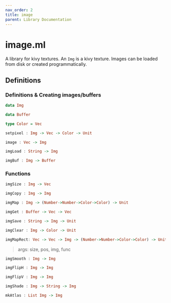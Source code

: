 ```yaml
---
nav_order: 2
title: image
parent: Library Documentation
---
```


# image.ml

A library for kivy textures. An `Img` is a kivy texture. Images can be loaded from disk or created programmatically.


## Definitions

### Definitions & Creating images/buffers
```haskell
data Img
```




```haskell
data Buffer
```




```haskell
type Color = Vec
```




```haskell
setpixel : Img -> Vec -> Color -> Unit
```




```haskell
image : Vec -> Img
```




```haskell
imgLoad : String -> Img
```




```haskell
imgBuf : Img -> Buffer
```




### Functions
```haskell
imgSize : Img -> Vec
```




```haskell
imgCopy : Img -> Img
```




```haskell
imgMap : Img -> (Number->Number->Color->Color) -> Unit
```




```haskell
imgGet : Buffer -> Vec -> Vec
```




```haskell
imgSave : String -> Img -> Unit
```




```haskell
imgClear : Img -> Color -> Unit
```




```haskell
imgMapRect: Vec -> Vec -> Img -> (Number->Number->Color->Color) -> Unit
```

> args: size, pos, img, func


```haskell
imgSmooth : Img -> Img
```




```haskell
imgFlipH : Img -> Img
```




```haskell
imgFlipV : Img -> Img
```




```haskell
imgShade : Img -> String -> Img
```




```haskell
mkAtlas : List Img -> Img
```





